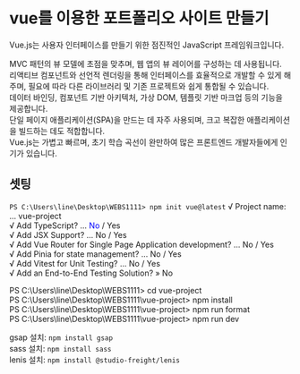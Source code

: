 # vue를 이용한 포트폴리오 사이트 만들기
Vue.js는 사용자 인터페이스를 만들기 위한 점진적인 JavaScript 프레임워크입니다. 
   
MVC 패턴의 뷰 모델에 초점을 맞추며, 웹 앱의 뷰 레이어를 구성하는 데 사용됩니다.   
리액티브 컴포넌트와 선언적 렌더링을 통해 인터페이스를 효율적으로 개발할 수 있게 해주며, 필요에 따라 다른 라이브러리 및 기존 프로젝트와 쉽게 통합될 수 있습니다.   
데이터 바인딩, 컴포넌트 기반 아키텍처, 가상 DOM, 템플릿 기반 마크업 등의 기능을 제공합니다.   
단일 페이지 애플리케이션(SPA)을 만드는 데 자주 사용되며, 크고 복잡한 애플리케이션을 빌드하는 데도 적합합니다.    
Vue.js는 가볍고 빠르며, 초기 학습 곡선이 완만하여 많은 프론트엔드 개발자들에게 인기가 있습니다.   

## 셋팅

`PS C:\Users\line\Desktop\WEBS1111> npm init vue@latest`
√ Project name: ... vue-project   
√ Add TypeScript? ... <span style="color: blue">No</span> / Yes   
√ Add JSX Support? ... No / Yes   
√ Add Vue Router for Single Page Application development? ... No / Yes         
√ Add Pinia for state management? ... No / Yes   
√ Add Vitest for Unit Testing? ... No / Yes   
√ Add an End-to-End Testing Solution? » No   
   
PS C:\Users\line\Desktop\WEBS1111> cd vue-project   
PS C:\Users\line\Desktop\WEBS1111\vue-project> npm install   
PS C:\Users\line\Desktop\WEBS1111\vue-project> npm run format   
PS C:\Users\line\Desktop\WEBS1111\vue-project> npm run dev   
   
gsap 설치: `npm install gsap`   
sass 설치: `npm install sass`   
lenis 설치: `npm install @studio-freight/lenis`   